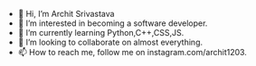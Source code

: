 - 👋 Hi, I’m Archit Srivastava
- 👀 I’m interested in becoming a software developer.
- 🌱 I’m currently learning Python,C++,CSS,JS.
- 💞️ I’m looking to collaborate on almost everything.
- 📫 How to reach me, follow me on instagram.com/archit1203.

<!---
archit1203/archit1203 is a ✨ special ✨ repository because its `README.md` (this file) appears on your GitHub profile.
You can click the Preview link to take a look at your changes.
--->

